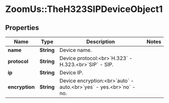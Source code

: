 # ZoomUs::TheH323SIPDeviceObject1

## Properties
Name | Type | Description | Notes
------------ | ------------- | ------------- | -------------
**name** | **String** | Device name. | 
**protocol** | **String** | Device protocol:&lt;br&gt;&#x60;H.323&#x60; - H.323.&lt;br&gt;&#x60;SIP&#x60; - SIP. | 
**ip** | **String** | Device IP. | 
**encryption** | **String** | Device encryption:&lt;br&gt;&#x60;auto&#x60; - auto.&lt;br&gt;&#x60;yes&#x60; - yes.&lt;br&gt;&#x60;no&#x60; - no. | 


